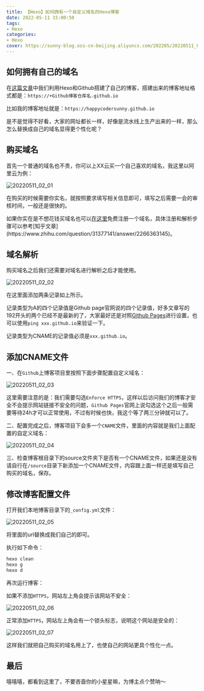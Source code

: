 ```yaml
---
title: 【Hexo】如何拥有一个自定义域名的Hexo博客
date: 2022-05-11 15:00:50
tags: 
- Hexo
categories:
- Hexo
cover: https://sunny-blog.oss-cn-beijing.aliyuncs.com/202205/20220511_02_01.png
---
```


## 如何拥有自己的域名

在[这篇文章](https://happycodersunny.github.io/2022/05/09/%E3%80%90Hexo%E3%80%91Mac%20OS%E4%B8%8A%E4%BD%BF%E7%94%A8Hexo%20+%20Github%E6%90%AD%E5%BB%BA%E5%8D%9A%E5%AE%A2%E6%95%99%E7%A8%8B/)中我们利用Hexo和Github搭建了自己的博客，搭建出来的博客地址格式都是：`https://+Github博客仓库名.github.io `

比如我的博客地址就是：`https://happycodersunny.github.io`



是不是觉得不好看，大家的网址都长一样，好像是流水线上生产出来的一样，那么怎么替换成自己的域名显得更个性化呢？

## 购买域名

首先一个普通的域名也不贵，你可以上XX云买一个自己喜欢的域名，我这里以阿里云为例：

<img src="https://sunny-blog.oss-cn-beijing.aliyuncs.com/202205/20220511_02_01.png" alt="20220511_02_01"  />

在购买的时候需要你实名，就按照要求填写相关信息即可，填写之后需要一会的审核时间，一般还是很快的。

如果你实在是不想花钱买域名也可以[在这里]([http://freenom.com](https://link.zhihu.com/?target=http%3A//freenom.com/))免费注册一个域名，具体注册和解析步骤可以参考[知乎文章](https://www.zhihu.com/question/31377141/answer/2266363145)。

## 域名解析

购买域名之后我们还需要对域名进行解析之后才能使用。

![20220511_02_02](https://sunny-blog.oss-cn-beijing.aliyuncs.com/202205/20220511_02_02.png)

在这里面添加两条记录如上所示。

记录类型为A的四个记录值是Github page官网说的四个记录值，好多文章写的192开头的两个已经不是最新的了，大家最好还是对照[Github Pages](https://docs.github.com/en/pages/configuring-a-custom-domain-for-your-github-pages-site/managing-a-custom-domain-for-your-github-pages-site)进行设置，也可以使用`ping xxx.github.io`来验证一下。

记录类型为CNAME的记录值必须是`xxx.github.io`。

## 添加CNAME文件

一、在`Github`上博客项目里按照下面步骤配置自定义域名：

![20220511_02_03](https://sunny-blog.oss-cn-beijing.aliyuncs.com/202205/20220511_02_03.png)

这里需要注意的是：我们需要勾选`Enforce HTTPS`，这样以后访问我们的博客才安全不会提示网站链接不安全的问题，`Github Pages`官网上说勾选这个之后一般需要等待24h才可以正常使用，不过有时候也快，我这个等了两三分钟就可以了。

二、配置完成之后，博客项目下会多一个`CNAME`文件，里面的内容就是我们上面配置的自定义域名：

![20220511_02_04](https://sunny-blog.oss-cn-beijing.aliyuncs.com/202205/20220511_02_04.png)

三、检查博客根目录下的source文件夹下是否有一个CNAME文件，如果还是没有请自行在`/source`目录下新添加一个CNAME文件，内容跟上面一样还是填写自己购买的域名，保存。

## 修改博客配置文件

打开我们本地博客目录下的`_config.yml`文件：

![20220511_02_05](https://sunny-blog.oss-cn-beijing.aliyuncs.com/202205/20220511_02_05.png)

将里面的url替换成我们自己的即可。

执行如下命令：

```bash
hexo clean
hexo g
hexo d
```

再次运行博客：

如果不添加`HTTPS`，网站左上角会提示该网站不安全：

![20220511_02_06](https://sunny-blog.oss-cn-beijing.aliyuncs.com/202205/20220511_02_06.png)

正常添加`HTTPS`，网站左上角会有一个锁头标志，说明这个网站是安全的：

![20220511_02_07](https://sunny-blog.oss-cn-beijing.aliyuncs.com/202205/20220511_02_07.png)

这样我们就把自己购买的域名用上了，也使自己的网站更具个性化一点。



## 最后

嘻嘻嘻，都看到这里了，不要吝啬你的小星星嘛，为博主点个赞呐～





















